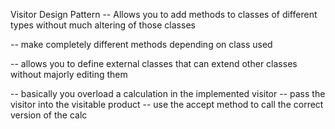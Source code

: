 Visitor Design Pattern
-- Allows you to add methods to classes of 
different types without much altering of those classes

-- make completely different methods depending on class used

-- allows you to define external classes that can extend 
other classes without majorly editing them 

-- basically you overload a calculation in the implemented visitor
-- pass the visitor into the visitable product 
-- use the accept method to call the correct version of the calc 

